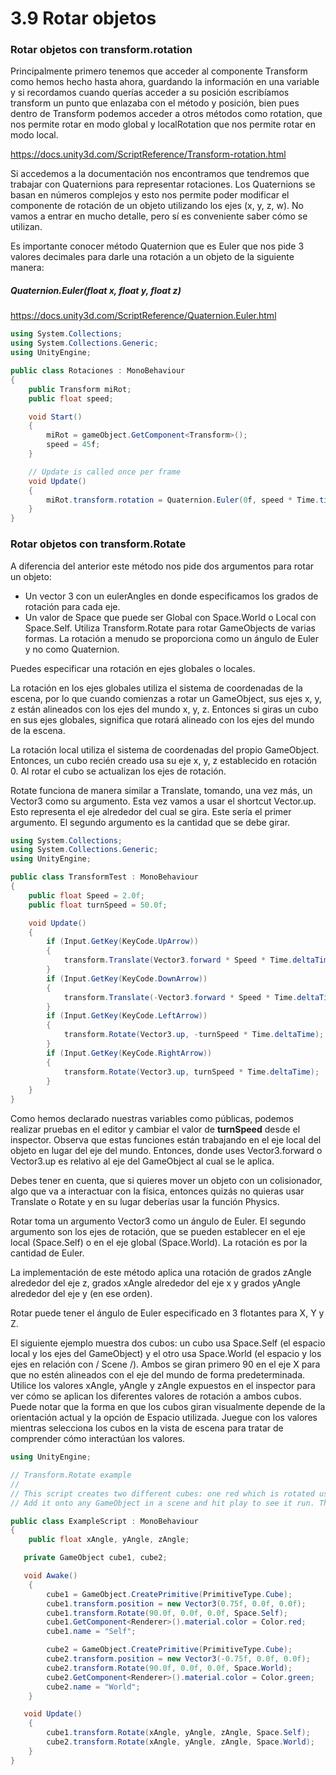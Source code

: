 # 3.9 Rotar objetos

### Rotar objetos con transform.rotation
Principalmente primero tenemos que acceder al componente Transform como hemos hecho hasta ahora, guardando la información en una variable y si recordamos cuando querías acceder a su posición escribíamos transform un punto que enlazaba con el método y posición, bien pues dentro de Transform podemos acceder a otros métodos como rotation, que nos permite rotar en modo global y localRotation que nos permite rotar en modo local.

https://docs.unity3d.com/ScriptReference/Transform-rotation.html

Si accedemos a la documentación nos encontramos que tendremos que trabajar con Quaternions para representar rotaciones. Los Quaternions se basan en números complejos y esto nos permite poder modificar el componente de rotación de un objeto utilizando los ejes (x, y, z, w). No vamos a entrar en mucho detalle, pero sí es conveniente saber cómo se utilizan.

Es importante conocer método Quaternion que es Euler que nos pide 3 valores decimales para darle una rotación a un objeto de la siguiente manera:

##### Quaternion.Euler(float x, float y, float z)

https://docs.unity3d.com/ScriptReference/Quaternion.Euler.html 

````C#
using System.Collections;
using System.Collections.Generic;
using UnityEngine;

public class Rotaciones : MonoBehaviour
{
    public Transform miRot;
    public float speed;

    void Start()
    {
        miRot = gameObject.GetComponent<Transform>();
        speed = 45f;
    }

    // Update is called once per frame
    void Update()
    {
        miRot.transform.rotation = Quaternion.Euler(0f, speed * Time.time, 0f);
    }
}
````

### Rotar objetos con transform.Rotate
A diferencia del anterior este método nos pide dos argumentos para rotar un objeto:

* Un vector 3 con un eulerAngles en donde especificamos los grados de rotación para cada eje.
* Un valor de Space que puede ser Global con Space.World o Local con Space.Self. 
Utiliza Transform.Rotate para rotar GameObjects de varias formas. La rotación a menudo se proporciona como un ángulo de Euler y no como Quaternion.

Puedes especificar una rotación en ejes globales o locales.

La rotación en los ejes globales utiliza el sistema de coordenadas de la escena, por lo que cuando comienzas a rotar un GameObject, sus ejes x, y, z están alineados con los ejes del mundo x, y, z. Entonces si giras un cubo en sus ejes globales, significa que rotará alineado con los ejes del mundo de la escena.

La rotación local utiliza el sistema de coordenadas del propio GameObject. Entonces, un cubo recién creado usa su eje x, y, z establecido en rotación 0. Al rotar el cubo se actualizan los ejes de rotación. 

Rotate funciona de manera similar a Translate, tomando, una vez más, un Vector3 como su argumento. Esta vez vamos a usar el shortcut Vector.up. Esto representa el eje alrededor del cual se gira. Este sería el primer argumento. El segundo argumento es la cantidad que se debe girar. 

````C#
using System.Collections;
using System.Collections.Generic;
using UnityEngine;

public class TransformTest : MonoBehaviour
{
    public float Speed = 2.0f;
    public float turnSpeed = 50.0f;

    void Update()
    {
        if (Input.GetKey(KeyCode.UpArrow))
        {
            transform.Translate(Vector3.forward * Speed * Time.deltaTime);
        }
        if (Input.GetKey(KeyCode.DownArrow))
        {
            transform.Translate(-Vector3.forward * Speed * Time.deltaTime);
        }
        if (Input.GetKey(KeyCode.LeftArrow))
        {
            transform.Rotate(Vector3.up, -turnSpeed * Time.deltaTime);
        }
        if (Input.GetKey(KeyCode.RightArrow))
        {
            transform.Rotate(Vector3.up, turnSpeed * Time.deltaTime);
        }
    }
}
````

Como hemos declarado nuestras variables como públicas, podemos realizar pruebas en el editor y cambiar el valor de **turnSpeed** desde el inspector. Observa que estas funciones están trabajando en el eje local del objeto en lugar del eje del mundo. Entonces, donde uses Vector3.forward o Vector3.up es relativo al eje del GameObject al cual se le aplica.

Debes tener en cuenta, que si quieres mover un objeto con un colisionador, algo que va a interactuar con la física, entonces quizás no quieras usar Translate o Rotate y en su lugar deberías usar la función Physics.

Rotar toma un argumento Vector3 como un ángulo de Euler. El segundo argumento son los ejes de rotación, que se pueden establecer en el eje local (Space.Self) o en el eje global (Space.World). La rotación es por la cantidad de Euler.

La implementación de este método aplica una rotación de grados zAngle alrededor del eje z, grados xAngle alrededor del eje x y grados yAngle alrededor del eje y (en ese orden).

Rotar puede tener el ángulo de Euler especificado en 3 flotantes para X, Y y Z.

El siguiente ejemplo muestra dos cubos: un cubo usa Space.Self (el espacio local y los ejes del GameObject) y el otro usa Space.World (el espacio y los ejes en relación con / Scene /). Ambos se giran primero 90 en el eje X para que no estén alineados con el eje del mundo de forma predeterminada. Utilice los valores xAngle, yAngle y zAngle expuestos en el inspector para ver cómo se aplican los diferentes valores de rotación a ambos cubos. Puede notar que la forma en que los cubos giran visualmente depende de la orientación actual y la opción de Espacio utilizada. Juegue con los valores mientras selecciona los cubos en la vista de escena para tratar de comprender cómo interactúan los valores.

````C#
using UnityEngine;

// Transform.Rotate example
//
// This script creates two different cubes: one red which is rotated using Space.Self; one green which is rotated using Space.World.
// Add it onto any GameObject in a scene and hit play to see it run. The rotation is controlled using xAngle, yAngle and zAngle, modifiable on the inspector.

public class ExampleScript : MonoBehaviour
{
    public float xAngle, yAngle, zAngle;

   private GameObject cube1, cube2;

   void Awake()
    {
        cube1 = GameObject.CreatePrimitive(PrimitiveType.Cube);
        cube1.transform.position = new Vector3(0.75f, 0.0f, 0.0f);
        cube1.transform.Rotate(90.0f, 0.0f, 0.0f, Space.Self);
        cube1.GetComponent<Renderer>().material.color = Color.red;
        cube1.name = "Self";

        cube2 = GameObject.CreatePrimitive(PrimitiveType.Cube);
        cube2.transform.position = new Vector3(-0.75f, 0.0f, 0.0f);
        cube2.transform.Rotate(90.0f, 0.0f, 0.0f, Space.World);
        cube2.GetComponent<Renderer>().material.color = Color.green;
        cube2.name = "World";
    }

   void Update()
    {
        cube1.transform.Rotate(xAngle, yAngle, zAngle, Space.Self);
        cube2.transform.Rotate(xAngle, yAngle, zAngle, Space.World);
    }
}
````
